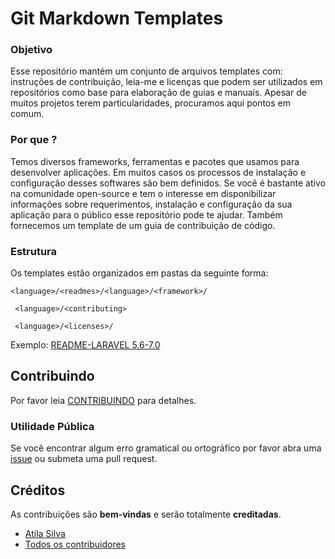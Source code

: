 # Git Markdown Templates

### Objetivo
Esse repositório mantém um conjunto de arquivos templates com: 
instruções de contribuição, leia-me e licenças que podem ser 
utilizados em repositórios como base para elaboração de guias e manuais.
Apesar de muitos projetos terem particularidades, procuramos aqui pontos em comum.

### Por que ?
Temos diversos frameworks, ferramentas e pacotes que usamos para desenvolver
aplicações. Em muitos casos os processos de instalação e configuração desses softwares são bem definidos.
Se você é bastante ativo na comunidade open-source e tem o interesse em disponibilizar informações
sobre requerimentos, instalação e configuração da sua aplicação para o público esse repositório pode te ajudar. 
Também fornecemos um template de um guia de contribuição de código.

### Estrutura
Os templates estão organizados em pastas da seguinte forma:

``` <language>/<readmes>/<language>/<framework>/ ```

``` <language>/<contributing>```

``` <language>/<licenses>/```

Exemplo: 
[README-LARAVEL 5.6-7.0](pt/readme/php/laravel/5.6-7.0.md)

## Contribuindo
Por favor leia [CONTRIBUINDO](CONTRIBUTING.md) para detalhes.

### Utilidade Pública
Se você encontrar algum erro gramatical ou ortográfico por favor abra uma [issue](https://github.com/Atiladanvi/git-md-templates/issues/new) ou submeta uma pull request.

## Créditos
As contribuições são **bem-vindas** e serão totalmente **creditadas**.

- [Atila Silva](https://github.com/atiladanvi)
- [Todos os contribuidores](../../contributors)
